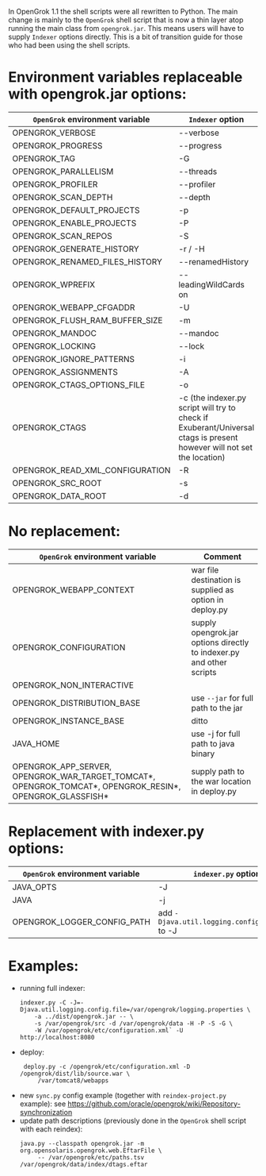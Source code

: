 In OpenGrok 1.1 the shell scripts were all rewritten to Python. The main change is mainly to the `OpenGrok` shell script that is now a thin layer atop running the main class from `opengrok.jar`. This means users will have to supply `Indexer` options directly. This is a bit of transition guide for those who had been using the shell scripts.

# Environment variables replaceable with opengrok.jar options:

| `OpenGrok` environment variable | `Indexer` option |
| ----- | ---- |
OPENGROK_VERBOSE | --verbose
OPENGROK_PROGRESS | --progress
OPENGROK_TAG | -G
OPENGROK_PARALLELISM | --threads
OPENGROK_PROFILER | --profiler
OPENGROK_SCAN_DEPTH | --depth
OPENGROK_DEFAULT_PROJECTS | -p
OPENGROK_ENABLE_PROJECTS | -P
OPENGROK_SCAN_REPOS | -S
OPENGROK_GENERATE_HISTORY | -r / -H
OPENGROK_RENAMED_FILES_HISTORY | --renamedHistory
OPENGROK_WPREFIX | --leadingWildCards on
OPENGROK_WEBAPP_CFGADDR | -U
OPENGROK_FLUSH_RAM_BUFFER_SIZE | -m
OPENGROK_MANDOC | --mandoc
OPENGROK_LOCKING | --lock
OPENGROK_IGNORE_PATTERNS | -i
OPENGROK_ASSIGNMENTS | -A
OPENGROK_CTAGS_OPTIONS_FILE | -o
OPENGROK_CTAGS | -c (the indexer.py script will try to check if Exuberant/Universal ctags is present however will not set the location)
OPENGROK_READ_XML_CONFIGURATION | -R
OPENGROK_SRC_ROOT | -s
OPENGROK_DATA_ROOT | -d

# No replacement:

| `OpenGrok` environment variable | Comment |
| ----- | ---- |
OPENGROK_WEBAPP_CONTEXT | war file destination is supplied as option in deploy.py
OPENGROK_CONFIGURATION | supply opengrok.jar options directly to indexer.py and other scripts
OPENGROK_NON_INTERACTIVE | 
OPENGROK_DISTRIBUTION_BASE | use `--jar` for full path to the jar
OPENGROK_INSTANCE_BASE | ditto
JAVA_HOME | use -j for full path to java binary
OPENGROK_APP_SERVER, OPENGROK_WAR_TARGET_TOMCAT*, OPENGROK_TOMCAT*, OPENGROK_RESIN*, OPENGROK_GLASSFISH* | supply path to the war location in deploy.py

# Replacement with indexer.py options:

| `OpenGrok` environment variable | `indexer.py` option |
| ----- | ---- |
JAVA_OPTS | -J
JAVA | -j
OPENGROK_LOGGER_CONFIG_PATH | add `-Djava.util.logging.config.file=...` to -J

# Examples:

- running full indexer:
  ```
  indexer.py -C -J=-Djava.util.logging.config.file=/var/opengrok/logging.properties \
      -a ../dist/opengrok.jar -- \
      -s /var/opengrok/src -d /var/opengrok/data -H -P -S -G \
      -W /var/opengrok/etc/configuration.xml` -U http://localhost:8080
  ```
- deploy:
  ```
   deploy.py -c /opengrok/etc/configuration.xml -D /opengrok/dist/lib/source.war \
       /var/tomcat8/webapps
  ```
- new `sync.py` config example (together with `reindex-project.py` example): see https://github.com/oracle/opengrok/wiki/Repository-synchronization
- update path descriptions (previously done in the `OpenGrok` shell script with each reindex):
  ```
  java.py --classpath opengrok.jar -m org.opensolaris.opengrok.web.EftarFile \
       -- /var/opengrok/etc/paths.tsv /var/opengrok/data/index/dtags.eftar
  ```